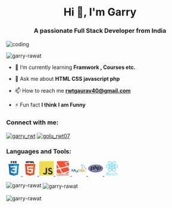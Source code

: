 <h1 align="center">Hi 👋, I'm Garry</h1>
<h3 align="center">A passionate Full Stack Developer from India</h3>
<img src="http://i.gifer.com/81RA.gif" alt="coding" width="400" align="Center">

<p align="left"> <img src="https://komarev.com/ghpvc/?username=garry-rawat&label=Profile%20views&color=0e75b6&style=flat" alt="garry-rawat" /> </p>

- 🌱 I’m currently learning **Framwork , Courses etc.**

- 💬 Ask me about **HTML CSS javascript php**

- 📫 How to reach me **rwtgaurav40@gmail.com**

- ⚡ Fun fact **I think I am Funny**

<h3 align="left">Connect with me:</h3>
<p align="left">
<a href="https://fb.com/garry_rwt" target="blank"><img align="center" src="https://raw.githubusercontent.com/rahuldkjain/github-profile-readme-generator/master/src/images/icons/Social/facebook.svg" alt="garry_rwt" height="30" width="40" /></a>
<a href="https://instagram.com/golu_rwt07" target="blank"><img align="center" src="https://raw.githubusercontent.com/rahuldkjain/github-profile-readme-generator/master/src/images/icons/Social/instagram.svg" alt="golu_rwt07" height="30" width="40" /></a>
</p>

<h3 align="left">Languages and Tools:</h3>
<p align="left"> <a href="https://www.w3schools.com/css/" target="_blank" rel="noreferrer"> <img src="https://raw.githubusercontent.com/devicons/devicon/master/icons/css3/css3-original-wordmark.svg" alt="css3" width="40" height="40"/> </a> <a href="https://www.w3.org/html/" target="_blank" rel="noreferrer"> <img src="https://raw.githubusercontent.com/devicons/devicon/master/icons/html5/html5-original-wordmark.svg" alt="html5" width="40" height="40"/> </a> <a href="https://developer.mozilla.org/en-US/docs/Web/JavaScript" target="_blank" rel="noreferrer"> <img src="https://raw.githubusercontent.com/devicons/devicon/master/icons/javascript/javascript-original.svg" alt="javascript" width="40" height="40"/> </a> <a href="https://laravel.com/" target="_blank" rel="noreferrer"> <img src="https://raw.githubusercontent.com/devicons/devicon/master/icons/laravel/laravel-plain-wordmark.svg" alt="laravel" width="40" height="40"/> </a> <a href="https://www.mysql.com/" target="_blank" rel="noreferrer"> <img src="https://raw.githubusercontent.com/devicons/devicon/master/icons/mysql/mysql-original-wordmark.svg" alt="mysql" width="40" height="40"/> </a> <a href="https://www.php.net" target="_blank" rel="noreferrer"> <img src="https://raw.githubusercontent.com/devicons/devicon/master/icons/php/php-original.svg" alt="php" width="40" height="40"/> </a> <a href="https://reactjs.org/" target="_blank" rel="noreferrer"> <img src="https://raw.githubusercontent.com/devicons/devicon/master/icons/react/react-original-wordmark.svg" alt="react" width="40" height="40"/> </a> </p>

<p><img align="left" src="https://github-readme-stats.vercel.app/api/top-langs?username=garry-rawat&show_icons=true&locale=en&layout=compact" alt="garry-rawat" /></p>

<p>&nbsp;<img align="center" src="https://github-readme-stats.vercel.app/api?username=garry-rawat&show_icons=true&locale=en" alt="garry-rawat" /></p>

<p><img align="center" src="https://github-readme-streak-stats.herokuapp.com/?user=garry-rawat&" alt="garry-rawat" /></p>
